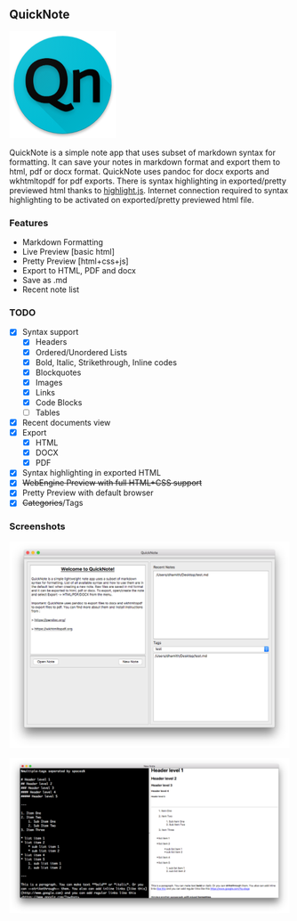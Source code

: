 ## QuickNote

![QuickNote](icons/QuickNote_icon.png)

QuickNote is a simple note app that uses subset of markdown syntax for formatting. It can save your notes in markdown format and export them to html, pdf or docx format. QuickNote uses pandoc for docx exports and wkhtmltopdf for pdf exports. There is syntax highlighting in exported/pretty previewed html thanks to [highlight.js](https://highlightjs.org). Internet connection required to syntax highlighting to be activated on exported/pretty previewed html file.

### Features
- Markdown Formatting
- Live Preview [basic html]
- Pretty Preview [html+css+js]
- Export to HTML, PDF and docx
- Save as .md
- Recent note list

### TODO

- [x] Syntax support
  - [x] Headers
  - [x] Ordered/Unordered Lists
  - [x] Bold, Italic, Strikethrough, Inline codes
  - [x] Blockquotes
  - [x] Images
  - [x] Links
  - [x] Code Blocks
  - [ ] Tables 
- [x] Recent documents view
- [x] Export
  - [x] HTML
  - [x] DOCX
  - [x] PDF
- [x] Syntax highlighting in exported HTML
- [x] ~~WebEngine Preview with full HTML+CSS support~~
- [x] Pretty Preview with default browser
- [x] ~~Categories~~/Tags 

### Screenshots


![](screenshots/MainWindow.png)

![](screenshots/NewNoteWindow.png)
